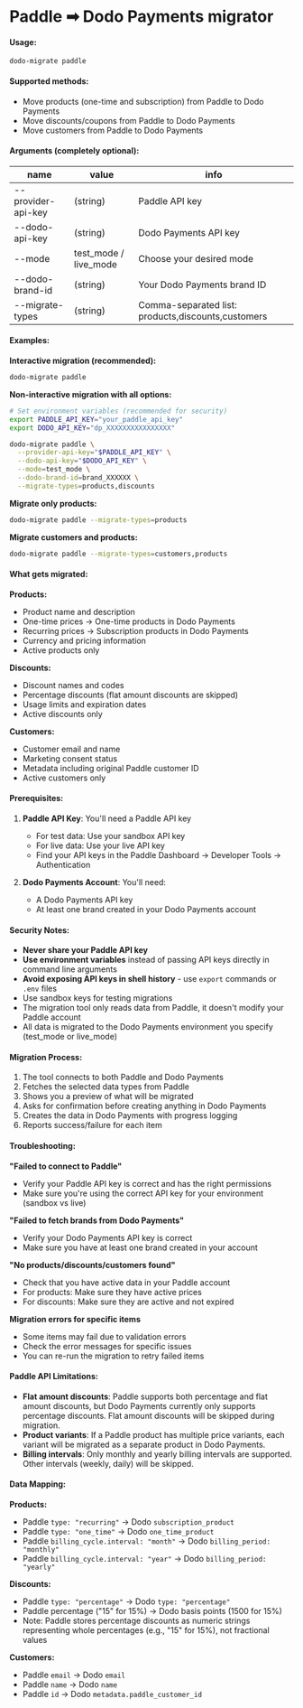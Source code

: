 # Paddle ➡ Dodo Payments migrator

#### Usage:
```
dodo-migrate paddle
```

#### Supported methods:
- Move products (one-time and subscription) from Paddle to Dodo Payments
- Move discounts/coupons from Paddle to Dodo Payments
- Move customers from Paddle to Dodo Payments

#### Arguments (completely optional):
| name | value | info
|--- | --- | ---
| --provider-api-key | (string) | Paddle API key
| --dodo-api-key | (string) | Dodo Payments API key
| --mode | test_mode / live_mode | Choose your desired mode
| --dodo-brand-id | (string) | Your Dodo Payments brand ID
| --migrate-types | (string) | Comma-separated list: products,discounts,customers

#### Examples:

**Interactive migration (recommended):**
```bash
dodo-migrate paddle
```

**Non-interactive migration with all options:**
```bash
# Set environment variables (recommended for security)
export PADDLE_API_KEY="your_paddle_api_key"
export DODO_API_KEY="dp_XXXXXXXXXXXXXXXX"

dodo-migrate paddle \
  --provider-api-key="$PADDLE_API_KEY" \
  --dodo-api-key="$DODO_API_KEY" \
  --mode=test_mode \
  --dodo-brand-id=brand_XXXXXX \
  --migrate-types=products,discounts
```

**Migrate only products:**
```bash
dodo-migrate paddle --migrate-types=products
```

**Migrate customers and products:**
```bash
dodo-migrate paddle --migrate-types=customers,products
```

#### What gets migrated:

**Products:**
- Product name and description
- One-time prices → One-time products in Dodo Payments
- Recurring prices → Subscription products in Dodo Payments
- Currency and pricing information
- Active products only

**Discounts:**
- Discount names and codes
- Percentage discounts (flat amount discounts are skipped)
- Usage limits and expiration dates
- Active discounts only

**Customers:**
- Customer email and name
- Marketing consent status
- Metadata including original Paddle customer ID
- Active customers only

#### Prerequisites:

1. **Paddle API Key**: You'll need a Paddle API key
   - For test data: Use your sandbox API key
   - For live data: Use your live API key
   - Find your API keys in the Paddle Dashboard → Developer Tools → Authentication

2. **Dodo Payments Account**: You'll need:
   - A Dodo Payments API key
   - At least one brand created in your Dodo Payments account

#### Security Notes:

- **Never share your Paddle API key**
- **Use environment variables** instead of passing API keys directly in command line arguments
- **Avoid exposing API keys in shell history** - use `export` commands or `.env` files
- Use sandbox keys for testing migrations
- The migration tool only reads data from Paddle, it doesn't modify your Paddle account
- All data is migrated to the Dodo Payments environment you specify (test_mode or live_mode)

#### Migration Process:

1. The tool connects to both Paddle and Dodo Payments
2. Fetches the selected data types from Paddle
3. Shows you a preview of what will be migrated
4. Asks for confirmation before creating anything in Dodo Payments
5. Creates the data in Dodo Payments with progress logging
6. Reports success/failure for each item

#### Troubleshooting:

**"Failed to connect to Paddle"**
- Verify your Paddle API key is correct and has the right permissions
- Make sure you're using the correct API key for your environment (sandbox vs live)

**"Failed to fetch brands from Dodo Payments"**
- Verify your Dodo Payments API key is correct
- Make sure you have at least one brand created in your account

**"No products/discounts/customers found"**
- Check that you have active data in your Paddle account
- For products: Make sure they have active prices
- For discounts: Make sure they are active and not expired

**Migration errors for specific items**
- Some items may fail due to validation errors
- Check the error messages for specific issues
- You can re-run the migration to retry failed items

#### Paddle API Limitations:

- **Flat amount discounts**: Paddle supports both percentage and flat amount discounts, but Dodo Payments currently only supports percentage discounts. Flat amount discounts will be skipped during migration.
- **Product variants**: If a Paddle product has multiple price variants, each variant will be migrated as a separate product in Dodo Payments.
- **Billing intervals**: Only monthly and yearly billing intervals are supported. Other intervals (weekly, daily) will be skipped.

#### Data Mapping:

**Products:**
- Paddle `type: "recurring"` → Dodo `subscription_product`
- Paddle `type: "one_time"` → Dodo `one_time_product`
- Paddle `billing_cycle.interval: "month"` → Dodo `billing_period: "monthly"`
- Paddle `billing_cycle.interval: "year"` → Dodo `billing_period: "yearly"`

**Discounts:**
- Paddle `type: "percentage"` → Dodo `type: "percentage"`
- Paddle percentage ("15" for 15%) → Dodo basis points (1500 for 15%)
- Note: Paddle stores percentage discounts as numeric strings representing whole percentages (e.g., "15" for 15%), not fractional values

**Customers:**
- Paddle `email` → Dodo `email`
- Paddle `name` → Dodo `name`
- Paddle `id` → Dodo `metadata.paddle_customer_id`

